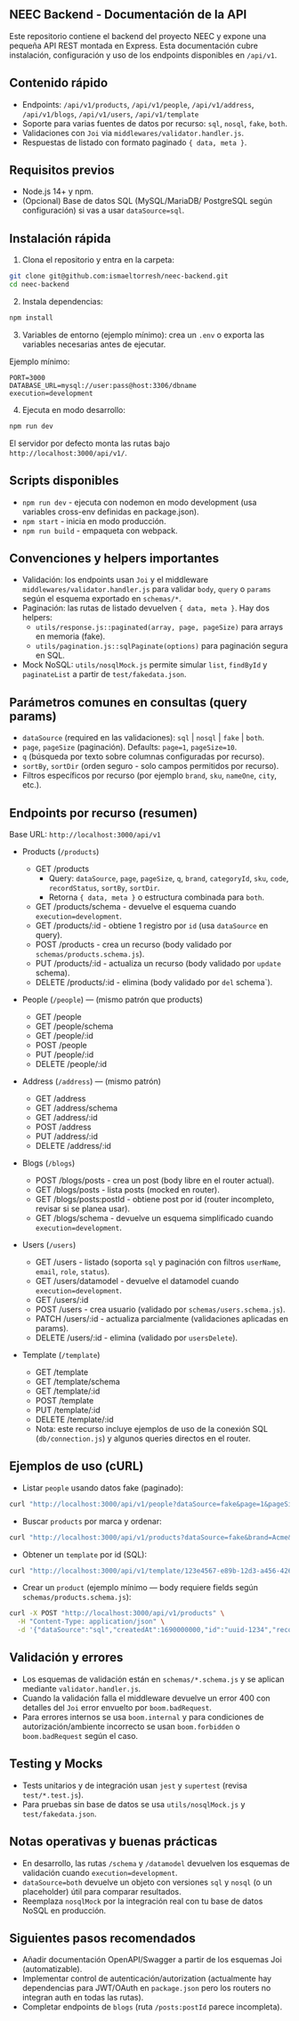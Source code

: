 ## NEEC Backend - Documentación de la API

Este repositorio contiene el backend del proyecto NEEC y expone una pequeña API REST montada en Express.
Esta documentación cubre instalación, configuración y uso de los endpoints disponibles en `/api/v1`.

## Contenido rápido

- Endpoints: `/api/v1/products`, `/api/v1/people`, `/api/v1/address`, `/api/v1/blogs`, `/api/v1/users`, `/api/v1/template`
- Soporte para varias fuentes de datos por recurso: `sql`, `nosql`, `fake`, `both`.
- Validaciones con `Joi` via `middlewares/validator.handler.js`.
- Respuestas de listado con formato paginado `{ data, meta }`.

## Requisitos previos

- Node.js 14+ y npm.
- (Opcional) Base de datos SQL (MySQL/MariaDB/ PostgreSQL según configuración) si vas a usar `dataSource=sql`.

## Instalación rápida

1) Clona el repositorio y entra en la carpeta:

```bash
git clone git@github.com:ismaeltorresh/neec-backend.git
cd neec-backend
```

2) Instala dependencias:

```bash
npm install
```

3) Variables de entorno (ejemplo mínimo): crea un `.env` o exporta las variables necesarias antes de ejecutar.

Ejemplo mínimo:

```
PORT=3000
DATABASE_URL=mysql://user:pass@host:3306/dbname
execution=development
```

4) Ejecuta en modo desarrollo:

```bash
npm run dev
```

El servidor por defecto monta las rutas bajo `http://localhost:3000/api/v1/`.

## Scripts disponibles

- `npm run dev` - ejecuta con nodemon en modo development (usa variables cross-env definidas en package.json).
- `npm start` - inicia en modo producción.
- `npm run build` - empaqueta con webpack.

## Convenciones y helpers importantes

- Validación: los endpoints usan `Joi` y el middleware `middlewares/validator.handler.js` para validar `body`, `query` o `params` según el esquema exportado en `schemas/*`.
- Paginación: las rutas de listado devuelven `{ data, meta }`. Hay dos helpers:
  - `utils/response.js::paginated(array, page, pageSize)` para arrays en memoria (fake).
  - `utils/pagination.js::sqlPaginate(options)` para paginación segura en SQL.
- Mock NoSQL: `utils/nosqlMock.js` permite simular `list`, `findById` y `paginateList` a partir de `test/fakedata.json`.

## Parámetros comunes en consultas (query params)

- `dataSource` (required en las validaciones): `sql` | `nosql` | `fake` | `both`.
- `page`, `pageSize` (paginación). Defaults: `page=1`, `pageSize=10`.
- `q` (búsqueda por texto sobre columnas configuradas por recurso).
- `sortBy`, `sortDir` (orden seguro - solo campos permitidos por recurso).
- Filtros específicos por recurso (por ejemplo `brand`, `sku`, `nameOne`, `city`, etc.).

## Endpoints por recurso (resumen)

Base URL: `http://localhost:3000/api/v1`

- Products (`/products`)
  - GET /products
    - Query: `dataSource`, `page`, `pageSize`, `q`, `brand`, `categoryId`, `sku`, `code`, `recordStatus`, `sortBy`, `sortDir`.
    - Retorna `{ data, meta }` o estructura combinada para `both`.
  - GET /products/schema - devuelve el esquema cuando `execution=development`.
  - GET /products/:id - obtiene 1 registro por `id` (usa `dataSource` en query).
  - POST /products - crea un recurso (body validado por `schemas/products.schema.js`).
  - PUT /products/:id - actualiza un recurso (body validado por `update` schema).
  - DELETE /products/:id - elimina (body validado por `del` schema`).

- People (`/people`) — (mismo patrón que products)
  - GET /people
  - GET /people/schema
  - GET /people/:id
  - POST /people
  - PUT /people/:id
  - DELETE /people/:id

- Address (`/address`) — (mismo patrón)
  - GET /address
  - GET /address/schema
  - GET /address/:id
  - POST /address
  - PUT /address/:id
  - DELETE /address/:id

- Blogs (`/blogs`)
  - POST /blogs/posts - crea un post (body libre en el router actual).
  - GET /blogs/posts - lista posts (mocked en router).
  - GET /blogs/posts:postId - obtiene post por id (router incompleto, revisar si se planea usar).
  - GET /blogs/schema - devuelve un esquema simplificado cuando `execution=development`.

- Users (`/users`)
  - GET /users - listado (soporta `sql` y paginación con filtros `userName`, `email`, `role`, `status`).
  - GET /users/datamodel - devuelve el datamodel cuando `execution=development`.
  - GET /users/:id
  - POST /users - crea usuario (validado por `schemas/users.schema.js`).
  - PATCH /users/:id - actualiza parcialmente (validaciones aplicadas en params).
  - DELETE /users/:id - elimina (validado por `usersDelete`).

- Template (`/template`)
  - GET /template
  - GET /template/schema
  - GET /template/:id
  - POST /template
  - PUT /template/:id
  - DELETE /template/:id
  - Nota: este recurso incluye ejemplos de uso de la conexión SQL (`db/connection.js`) y algunos queries directos en el router.

## Ejemplos de uso (cURL)

- Listar `people` usando datos fake (paginado):

```bash
curl "http://localhost:3000/api/v1/people?dataSource=fake&page=1&pageSize=5"
```

- Buscar `products` por marca y ordenar:

```bash
curl "http://localhost:3000/api/v1/products?dataSource=fake&brand=Acme&page=1&pageSize=10&sortBy=price&sortDir=ASC"
```

- Obtener un `template` por id (SQL):

```bash
curl "http://localhost:3000/api/v1/template/123e4567-e89b-12d3-a456-426614174000?dataSource=sql"
```

- Crear un `product` (ejemplo mínimo — body requiere fields según `schemas/products.schema.js`):

```bash
curl -X POST "http://localhost:3000/api/v1/products" \
  -H "Content-Type: application/json" \
  -d '{"dataSource":"sql","createdAt":1690000000,"id":"uuid-1234","recordStatus":true,"updatedAt":1690000000,"updatedBy":"uuid-user","useAs":"test","sumary":"Resumen","price":123.45}'
```

## Validación y errores

- Los esquemas de validación están en `schemas/*.schema.js` y se aplican mediante `validator.handler.js`.
- Cuando la validación falla el middleware devuelve un error 400 con detalles del `Joi` error envuelto por `boom.badRequest`.
- Para errores internos se usa `boom.internal` y para condiciones de autorización/ambiente incorrecto se usan `boom.forbidden` o `boom.badRequest` según el caso.

## Testing y Mocks

- Tests unitarios y de integración usan `jest` y `supertest` (revisa `test/*.test.js`).
- Para pruebas sin base de datos se usa `utils/nosqlMock.js` y `test/fakedata.json`.

## Notas operativas y buenas prácticas

- En desarrollo, las rutas `/schema` y `/datamodel` devuelven los esquemas de validación cuando `execution=development`.
- `dataSource=both` devuelve un objeto con versiones `sql` y `nosql` (o un placeholder) útil para comparar resultados.
- Reemplaza `nosqlMock` por la integración real con tu base de datos NoSQL en producción.

## Siguientes pasos recomendados

- Añadir documentación OpenAPI/Swagger a partir de los esquemas Joi (automatizable).
- Implementar control de autenticación/autorization (actualmente hay dependencias para JWT/OAuth en `package.json` pero los routers no integran auth en todas las rutas).
- Completar endpoints de `blogs` (ruta `/posts:postId` parece incompleta).
